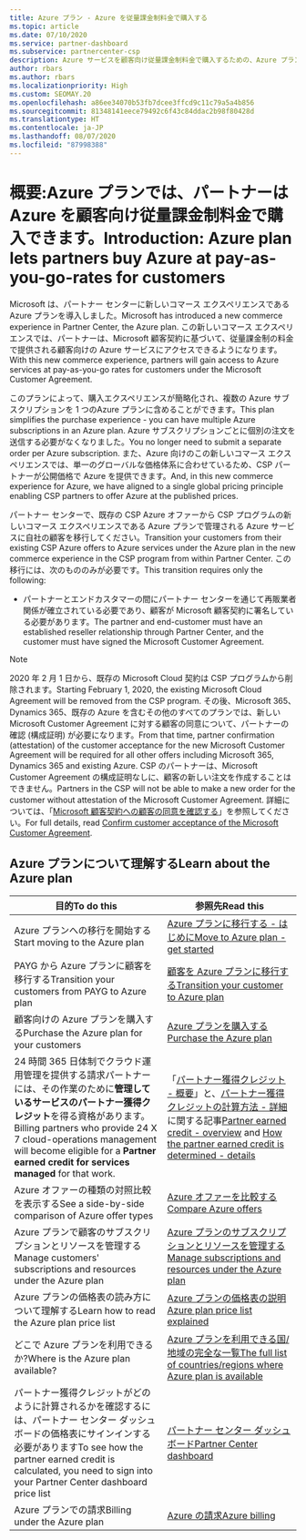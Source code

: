 ```yaml
---
title: Azure プラン - Azure を従量課金制料金で購入する
ms.topic: article
ms.date: 07/10/2020
ms.service: partner-dashboard
ms.subservice: partnercenter-csp
description: Azure サービスを顧客向け従量課金制料金で購入するための、Azure プランのコマースエクスペリエンスについて説明します。 新しいセキュリティ要件についても説明します。
author: rbars
ms.author: rbars
ms.localizationpriority: High
ms.custom: SEOMAY.20
ms.openlocfilehash: a86ee34070b53fb7dcee3ffcd9c11c79a5a4b856
ms.sourcegitcommit: 81348141eece79492c6f43c84ddac2b98f80428d
ms.translationtype: HT
ms.contentlocale: ja-JP
ms.lasthandoff: 08/07/2020
ms.locfileid: "87998388"
---
```

# <a name="introduction-azure-plan-lets-partners-buy-azure-at-pay-as-you-go-rates-for-customers"></a><span data-ttu-id="cc147-104">概要:Azure プランでは、パートナーは Azure を顧客向け従量課金制料金で購入できます。</span><span class="sxs-lookup"><span data-stu-id="cc147-104">Introduction: Azure plan lets partners buy Azure at pay-as-you-go-rates for customers</span></span>

<span data-ttu-id="cc147-105">Microsoft は、パートナー センターに新しいコマース エクスペリエンスである Azure プランを導入しました。</span><span class="sxs-lookup"><span data-stu-id="cc147-105">Microsoft has introduced a new commerce experience in Partner Center, the Azure plan.</span></span>  <span data-ttu-id="cc147-106">この新しいコマース エクスペリエンスでは、パートナーは、Microsoft 顧客契約に基づいて、従量課金制の料金で提供される顧客向けの Azure サービスにアクセスできるようになります。</span><span class="sxs-lookup"><span data-stu-id="cc147-106">With this new commerce experience, partners will gain access to Azure services at pay-as-you-go rates for customers under the Microsoft Customer Agreement.</span></span>

<span data-ttu-id="cc147-107">このプランによって、購入エクスペリエンスが簡略化され、複数の Azure サブスクリプションを 1 つのAzure プランに含めることができます。</span><span class="sxs-lookup"><span data-stu-id="cc147-107">This plan simplifies the purchase experience - you can have multiple Azure subscriptions in an Azure plan.</span></span> <span data-ttu-id="cc147-108">Azure サブスクリプションごとに個別の注文を送信する必要がなくなりました。</span><span class="sxs-lookup"><span data-stu-id="cc147-108">You no longer need to submit a separate order per Azure subscription.</span></span> <span data-ttu-id="cc147-109">また、Azure 向けのこの新しいコマース エクスペリエンスでは、単一のグローバルな価格体系に合わせているため、CSP パートナーが公開価格で Azure を提供できます。</span><span class="sxs-lookup"><span data-stu-id="cc147-109">And, in this new commerce experience for Azure, we have aligned to a single global pricing principle enabling CSP partners to offer Azure at the published prices.</span></span>

<span data-ttu-id="cc147-110">パートナー センターで、既存の CSP Azure オファーから CSP プログラムの新しいコマース エクスペリエンスである Azure プランで管理される Azure サービスに自社の顧客を移行してください。</span><span class="sxs-lookup"><span data-stu-id="cc147-110">Transition your customers from their existing CSP Azure offers to Azure services under the Azure plan in the new commerce experience in the CSP program from within Partner Center.</span></span> <span data-ttu-id="cc147-111">この移行には、次のもののみが必要です。</span><span class="sxs-lookup"><span data-stu-id="cc147-111">This transition requires only the following:</span></span>

- <span data-ttu-id="cc147-112">パートナーとエンドカスタマーの間にパートナー センターを通じて再販業者関係が確立されている必要であり、顧客が Microsoft 顧客契約に署名している必要があります。</span><span class="sxs-lookup"><span data-stu-id="cc147-112">The partner and end-customer must have an established reseller relationship through Partner Center, and the customer must have signed the Microsoft Customer Agreement.</span></span>

>[!Note]
><span data-ttu-id="cc147-113">2020 年 2 月 1 日から、既存の Microsoft Cloud 契約は CSP プログラムから削除されます。</span><span class="sxs-lookup"><span data-stu-id="cc147-113">Starting February 1, 2020, the existing Microsoft Cloud Agreement will be removed from the CSP program.</span></span> <span data-ttu-id="cc147-114">その後、Microsoft 365、Dynamics 365、既存の Azure を含むその他のすべてのプランでは、新しい Microsoft Customer Agreement に対する顧客の同意について、パートナーの確認 (構成証明) が必要になります。</span><span class="sxs-lookup"><span data-stu-id="cc147-114">From that time, partner confirmation (attestation) of the customer acceptance for the new Microsoft Customer Agreement will be required for all other offers including Microsoft 365, Dynamics 365 and existing Azure.</span></span> <span data-ttu-id="cc147-115">CSP のパートナーは、Microsoft Customer Agreement の構成証明なしに、顧客の新しい注文を作成することはできません。</span><span class="sxs-lookup"><span data-stu-id="cc147-115">Partners in the CSP will not be able to make a new order for the customer without attestation of the Microsoft Customer Agreement.</span></span> <span data-ttu-id="cc147-116">詳細については、「[Microsoft 顧客契約への顧客の同意を確認する](confirm-customer-agreement.md)」を参照してください。</span><span class="sxs-lookup"><span data-stu-id="cc147-116">For full details, read [Confirm customer acceptance of the Microsoft Customer Agreement](confirm-customer-agreement.md).</span></span>


## <a name="learn-about-the-azure-plan"></a><span data-ttu-id="cc147-117">Azure プランについて理解する</span><span class="sxs-lookup"><span data-stu-id="cc147-117">Learn about the Azure plan</span></span>

|<span data-ttu-id="cc147-118">**目的**</span><span class="sxs-lookup"><span data-stu-id="cc147-118">**To do this**</span></span>   |<span data-ttu-id="cc147-119">**参照先**</span><span class="sxs-lookup"><span data-stu-id="cc147-119">**Read this**</span></span>   |
|------------------|---------------------|
|<span data-ttu-id="cc147-120">Azure プランへの移行を開始する</span><span class="sxs-lookup"><span data-stu-id="cc147-120">Start moving to the Azure plan</span></span>|[<span data-ttu-id="cc147-121">Azure プランに移行する - はじめに</span><span class="sxs-lookup"><span data-stu-id="cc147-121">Move to Azure plan - get started</span></span>](azure-plan-get-started.md)
|<span data-ttu-id="cc147-122">PAYG から Azure プランに顧客を移行する</span><span class="sxs-lookup"><span data-stu-id="cc147-122">Transition your customers from PAYG to Azure plan</span></span>|[<span data-ttu-id="cc147-123">顧客を Azure プランに移行する</span><span class="sxs-lookup"><span data-stu-id="cc147-123">Transition your customer to Azure plan</span></span>](azure-plan-transition.md)|
|<span data-ttu-id="cc147-124">顧客向けの Azure プランを購入する</span><span class="sxs-lookup"><span data-stu-id="cc147-124">Purchase the Azure plan for your customers</span></span>|[<span data-ttu-id="cc147-125">Azure プランを購入する</span><span class="sxs-lookup"><span data-stu-id="cc147-125">Purchase the Azure plan</span></span>](purchase-azure-plan.md)|
|<span data-ttu-id="cc147-126">24 時間 365 日体制でクラウド運用管理を提供する請求パートナーには、その作業のために**管理しているサービスのパートナー獲得クレジット**を得る資格があります。</span><span class="sxs-lookup"><span data-stu-id="cc147-126">Billing partners who provide 24 X 7 cloud-operations management will become eligible for a **Partner earned credit for services managed** for that work.</span></span>|<span data-ttu-id="cc147-127">「[パートナー獲得クレジット - 概要](partner-earned-credit.md)」と、[パートナー獲得クレジットの計算方法 - 詳細](partner-earned-credit-explanation.md)に関する記事</span><span class="sxs-lookup"><span data-stu-id="cc147-127">[Partner earned credit - overview](partner-earned-credit.md) and [How the partner earned credit is determined - details](partner-earned-credit-explanation.md)</span></span>|
|<span data-ttu-id="cc147-128">Azure オファーの種類の対照比較を表示する</span><span class="sxs-lookup"><span data-stu-id="cc147-128">See a side-by-side comparison of Azure offer types</span></span>|[<span data-ttu-id="cc147-129">Azure オファーを比較する</span><span class="sxs-lookup"><span data-stu-id="cc147-129">Compare Azure offers</span></span>](compare-azure-offers.md)|
|<span data-ttu-id="cc147-130">Azure プランで顧客のサブスクリプションとリソースを管理する</span><span class="sxs-lookup"><span data-stu-id="cc147-130">Manage customers' subscriptions and resources under the Azure plan</span></span>|[<span data-ttu-id="cc147-131">Azure プランのサブスクリプションとリソースを管理する</span><span class="sxs-lookup"><span data-stu-id="cc147-131">Manage subscriptions and resources under the Azure plan</span></span>](azure-plan-manage.md)|
|<span data-ttu-id="cc147-132">Azure プランの価格表の読み方について理解する</span><span class="sxs-lookup"><span data-stu-id="cc147-132">Learn how to read the Azure plan price list</span></span>   |[<span data-ttu-id="cc147-133">Azure プランの価格表の説明</span><span class="sxs-lookup"><span data-stu-id="cc147-133">Azure plan price list explained</span></span>](azure-plan-price-list.md)|
|<span data-ttu-id="cc147-134">どこで Azure プランを利用できるか?</span><span class="sxs-lookup"><span data-stu-id="cc147-134">Where is the Azure plan available?</span></span>|[<span data-ttu-id="cc147-135">Azure プランを利用できる国/地域の完全な一覧</span><span class="sxs-lookup"><span data-stu-id="cc147-135">The full list of countries/regions where Azure plan is available</span></span>](https://query.prod.cms.rt.microsoft.com/cms/api/am/binary/RE3QN0x)
|<span data-ttu-id="cc147-136">パートナー獲得クレジットがどのように計算されるかを確認するには、パートナー センター ダッシュボードの価格表にサインインする必要があります</span><span class="sxs-lookup"><span data-stu-id="cc147-136">To see how the partner earned credit is calculated, you need to sign into your Partner Center dashboard price list</span></span>|[<span data-ttu-id="cc147-137">パートナー センター ダッシュボード</span><span class="sxs-lookup"><span data-stu-id="cc147-137">Partner Center dashboard</span></span>](https://partner.microsoft.com/dashboard/home)|
|<span data-ttu-id="cc147-138">Azure プランでの請求</span><span class="sxs-lookup"><span data-stu-id="cc147-138">Billing under the Azure plan</span></span>|[<span data-ttu-id="cc147-139">Azure の請求</span><span class="sxs-lookup"><span data-stu-id="cc147-139">Azure billing</span></span>](azure-plan-billing.md)|